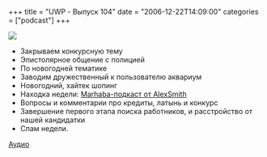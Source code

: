 +++
title = "UWP - Выпуск 104"
date = "2006-12-22T14:09:00"
categories = ["podcast"]
+++

![](https://podcast.umputun.com/images/uwp/uwp104.jpg)



- Закрываем конкурсную тему
- Эпистолярное общение с полицией
- По новогодней тематике
- Заводим дружественный к пользователю аквариум
- Новогодний, хайтек шопинг
- Находка недели: [Marhaba-подкаст от AlexSmith](http://marhaba.rpod.ru)
- Вопросы и комментарии про кредиты, латынь и конкурс
- Завершение первого этапа поиска работников, и расстройство от нашей кандидатки
- Спам недели.

[Аудио](https://podcast.umputun.com/media/ump_podcast104.mp3)
<audio src="https://podcast.umputun.com/media/ump_podcast104.mp3" preload="none">